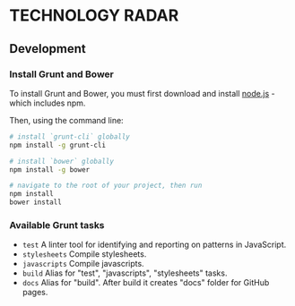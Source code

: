 TECHNOLOGY RADAR
================


Development
-----------

### Install Grunt and Bower

To install Grunt and Bower, you must first download and install [node.js] - which includes npm.

Then, using the command line:

```sh
# install `grunt-cli` globally
npm install -g grunt-cli

# install `bower` globally
npm install -g bower

# navigate to the root of your project, then run
npm install
bower install
```

[node.js]: <https://nodejs.org/>


### Available Grunt tasks

* `test`        A linter tool for identifying and reporting on patterns in JavaScript.
* `stylesheets` Compile stylesheets.
* `javascripts` Compile javascripts.
* `build`       Alias for "test", "javascripts", "stylesheets" tasks.
* `docs`        Alias for "build". After build it creates "docs" folder for GitHub pages.
